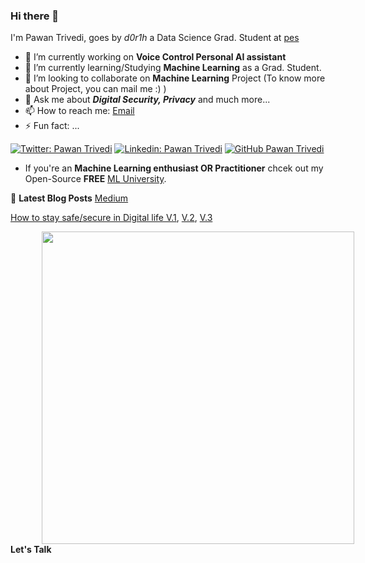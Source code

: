 ### Hi there 👋 
I'm Pawan Trivedi, goes by *d0r1h* a Data Science Grad. Student at [pes](https://twitter.com/pesuniversity)

- 🔭 I’m currently working on **Voice Control Personal AI assistant**
- 🌱 I’m currently learning/Studying **Machine Learning** as a Grad. Student. 
- 👯 I’m looking to collaborate on **Machine Learning** Project (To know more about Project, you can mail me :) )
- 💬 Ask me about ***Digital Security, Privacy*** and much more... 
- 📫 How to reach me: [Email](mailto:59r@protonmail.com)
- ⚡ Fun fact: ...


[![Twitter: Pawan Trivedi](https://img.shields.io/twitter/follow/d0r1h?style=social)](https://twitter.com/d0r1h)
[![Linkedin: Pawan Trivedi](https://img.shields.io/badge/-d0r1h-blue?style=flat-square&logo=Linkedin&logoColor=white&link=https://www.linkedin.com/in/d0r1h/)](https://www.linkedin.com/in/d0r1h/)
[![GitHub Pawan Trivedi](https://img.shields.io/github/followers/d0r1h?label=follow&style=social)](https://github.com/d0r1h)



- If you're an **Machine Learning enthusiast OR Practitioner** chcek out my Open-Source **FREE** [ML University](https://d0r1h.github.io/ML-University/). 


📕 **Latest Blog Posts** [Medium](https://medium.com/@d0r1h)
<!-- BLOG-POST-LIST:START -->
[How to stay safe/secure in Digital life V.1](https://medium.com/random-click/my-journey-to-stay-safe-anonymous-in-the-digital-age-v-1-6732c9ff5b13),
[V.2](https://medium.com/random-click/how-to-stay-safe-secure-in-digital-life-v-2-f9e18f25f24c), 
[V.3](https://medium.com/random-click/how-to-stay-safe-secure-in-digital-life-v-3-7ebfe7a1017d)

<!-- BLOG-POST-LIST:END -->


<img src="https://media.giphy.com/media/G3H3U0fsmRfUY/giphy.gif" width="500" style="vertical-align:middle;margin:0px 50px"></br>
**Let's Talk**
